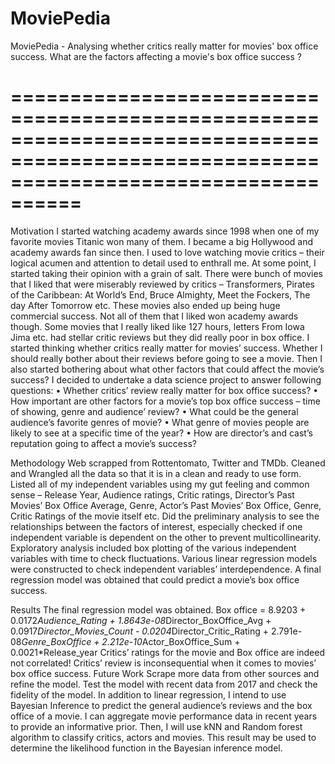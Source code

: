 # MoviePedia
MoviePedia - Analysing whether critics really matter for movies' box office success. What are the factors affecting a movie's box office success ?  
# ========================================================================================================================================
Motivation
I started watching academy awards since 1998 when one of my favorite movies Titanic won many of them. I became a big Hollywood and academy awards fan since then. I used to love watching movie critics – their logical acumen and attention to detail used to enthrall me. At some point, I started taking their opinion with a grain of salt. There were bunch of movies that I liked that were miserably reviewed by critics – Transformers, Pirates of the Caribbean: At World’s End, Bruce Almighty, Meet the Fockers, The day After Tomorrow etc. These movies also ended up being huge commercial success.  Not all of them that I liked won academy awards though. Some movies that I really liked like 127 hours, letters From Iowa Jima etc. had stellar critic reviews but they did really poor in box office. 
I started thinking whether critics really matter for movies’ success. Whether I should really bother about their reviews before going to see a movie.
Then I also started bothering about what other factors that could affect the movie’s success? I decided to undertake a data science project to answer following questions: 
•	Whether critics’ review really matter for box office success? 
•	How important are other factors for a movie’s top box office success – time of showing, genre and audience’ review?
•	What could be the general audience’s favorite genres of movie? 
•	What genre of movies people are likely to see at a specific time of the year? 
•	How are director’s and cast’s reputation going to affect a movie’s success? 

Methodology
Web scrapped from Rottentomato, Twitter and TMDb. Cleaned and Wrangled all the data so that it is in a clean and ready to use form. Listed all of my independent variables using my gut feeling and common sense – Release Year, Audience ratings, Critic ratings, Director’s Past Movies’ Box Office Average, Genre, Actor’s Past Movies’ Box Office, Genre, Critic Ratings of the movie itself etc.  Did the preliminary analysis to see the relationships between the factors of interest, especially checked if one independent variable is dependent on the other to prevent multicollinearity. 
Exploratory analysis included box plotting of the various independent variables with time to check fluctuations. Various linear regression models were constructed to check independent variables’ interdependence. A final regression model was obtained that could predict a movie’s box office success.    

Results
The final regression model was obtained. 
Box office = 8.9203 + 0.0172*Audience_Rating + 1.8643e-08*Director_BoxOffice_Avg + 0.0917*Director_Movies_Count - 0.0204*Director_Critic_Rating + 2.791e-08*Genre_BoxOffice + 2.212e-10*Actor_BoxOffice_Sum + 0.0021*Release_year
Critics’ ratings for the movie and Box office are indeed not correlated! Critics’ review is inconsequential when it comes to movies’ box office success. 
Future Work 
Scrape more data from other sources and refine the model.
Test the model with recent data from 2017 and check the fidelity of the model. 
In addition to linear regression, I intend to use Bayesian Inference to predict the general audience’s reviews and the box office of a movie. I can aggregate movie performance data in recent years to provide an informative prior. Then, I will use kNN and Random forest algorithm to classify critics, actors and movies. This result may be used to determine the likelihood function in the Bayesian inference model.  
